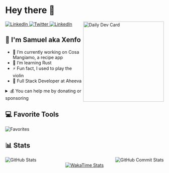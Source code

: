 # Hey there 👋

<div align="left">
  <a href="https://stackoverflow.com/users/12584990" target="_blank" rel="noreferrer">
    <img
      src="https://img.shields.io/badge/LinkedIn-%230077B5.svg?logo=linkedin&logoColor=white&style=for-the-badge"
      alt="LinkedIn"
    />
  </a>
  <a href="https://twitter.com/xenfodev" target="_blank" rel="noreferrer">
    <img
      src="https://img.shields.io/badge/Twitter-%231DA1F2.svg?logo=Twitter&logoColor=white&style=for-the-badge"
      alt="Twitter"
    />
  </a>
  <a href="https://linkedin.com/in/samuel-corsi-house" target="_blank" rel="noreferrer">
    <img
      src="https://img.shields.io/badge/-Stackoverflow-FE7A16?logo=stack-overflow&logoColor=white&style=for-the-badge"
      alt="LinkedIn"
    />
  </a>

  <a href="https://app.daily.dev/Xenfo" target="_blank" rel="noreferrer">
    <img
      src="https://api.daily.dev/devcards/58a19e7d8d2346238ec398d4ed088232.png"
      alt="Daily Dev Card"
      width="256"
      align="right"
    />
  </a>
</div>

## 💫 I'm Samuel aka Xenfo

- 🔭 I’m currently working on Cosa Mangiamo, a recipe app
- 🌱 I’m learning Rust
- ⚡ Fun fact, I used to play the violin
- 🏢 Full Stack Developer at Aheeva

<details>
  <summary>💰 You can help me by donating or sponsoring</summary>

  [![Ko-Fi](https://img.shields.io/badge/Ko--fi-F16061?style=for-the-badge&logo=ko-fi&logoColor=white)](https://ko-fi.com/xenfo)
  [![Github Sponsors](https://img.shields.io/badge/sponsor-30363D?style=for-the-badge&logo=GitHub-Sponsors&logoColor=#EA4AAA)](https://github.com/sponsors/Xenfo)
</details>

## 💻 Favorite Tools

![Favorites](https://skillicons.dev/icons?i=typescript,rust,go,nextjs,tailwind,docker,vercel)

## 📊 Stats

<div align="left">
  <img
    src="https://github-readme-stats.vercel.app/api?username=Xenfo&hide_border=true&include_all_commits=true&count_private=true&show_icons=true&bg_color=1e1e2e&text_color=cdd6f4&icon_color=cba6f7&title_color=94e2d5&border_radius=10"
    alt="GitHub Stats"
  />
  <img
    src="https://github-readme-streak-stats.herokuapp.com/?user=Xenfo&hide_border=true&background=1e1e2e&currStreakNum=cdd6f4&sideNums=D9E0EE&currStreakLabel=cdd6f4&sideLabels=cdd6f4&ring=94e2d5&fire=cba6f7&dates=a6adc8&border_radius=10"
    alt="GitHub Commit Stats"
    align="right"
  />
</div>
<div align="center">
  <a href="https://wakatime.com/@Xenfo" target="_blank" rel="noreferrer">
    <img
      src="https://github-readme-stats.vercel.app/api/wakatime?username=Xenfo&langs_count=5&hide_border=true&bg_color=1e1e2e&text_color=cdd6f4&title_color=94e2d5&border_radius=10"
      alt="WakaTime Stats"
    />
  </a>
</div>
